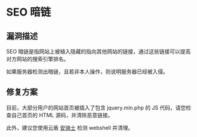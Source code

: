 # SEO 暗链

## 漏洞描述
SEO 暗链是指网站上被植入隐藏的指向其他网站的链接，通过这些链接可以提高对方网站的搜索引擎排名。

如果服务器检测出暗链，且若非本人操作，则说明服务器已经被入侵。

## 修复方案
目前，大部分用户的网站首页被插入了包含 jquery.min.php 的 JS 代码，请您检查自己首页的 HTML 源码，并清除恶意链接。

此外，建议您使用云盾 [安骑士](https://www.aliyun.com/product/aegis?spm=a2c4g.11186623.2.10.5ead1690mKY3vQ) 检测 webshell 并清理。